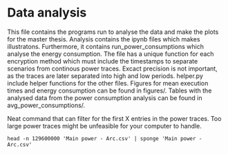 
# Data analysis

This file contains the programs run to analyse the data and make the plots for the master thesis. Analysis contains the ipynb files which makes illustratons. Furthermore, it contains run_power_consumptions which analyse the energy consumption. The file has a unique function for each encryption method which must include the timestamps to separate scenarios from continous power traces. Excact precision is not important, as the traces are later separated into high and low periods. helper.py include helper functions for the other files. Figures for mean execution times and energy consumption can be found in figures/. Tables with the analysed data from the power consumption analysis can be found in avg_power_consumptions/. 

Neat command that can filter for the first X entries in the power traces. Too large power traces might be unfeasible for your computer to handle. 
```
head -n 129600000 'Main power - Arc.csv' | sponge 'Main power - Arc.csv'
```